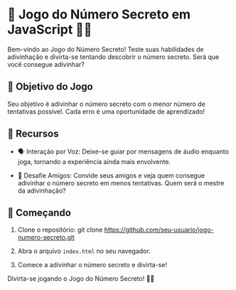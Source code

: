 # 🎲 Jogo do Número Secreto em JavaScript 🕵️‍♂️

Bem-vindo ao Jogo do Número Secreto! Teste suas habilidades de adivinhação e divirta-se tentando descobrir o número secreto. Será que você consegue adivinhar?

## 🎯 Objetivo do Jogo

Seu objetivo é adivinhar o número secreto com o menor número de tentativas possível. Cada erro é uma oportunidade de aprendizado!

## 🧩 Recursos

- 🗣️ Interação por Voz: Deixe-se guiar por mensagens de áudio enquanto joga, tornando a experiência ainda mais envolvente.

- 🤝 Desafie Amigos: Convide seus amigos e veja quem consegue adivinhar o número secreto em menos tentativas. Quem será o mestre da adivinhação?

## 🚀 Começando

1. Clone o repositório:
git clone https://github.com/seu-usuario/jogo-numero-secreto.git

2. Abra o arquivo `index.html` no seu navegador.

3. Comece a adivinhar o número secreto e divirta-se!

Divirta-se jogando o Jogo do Número Secreto! 🎉🔢

